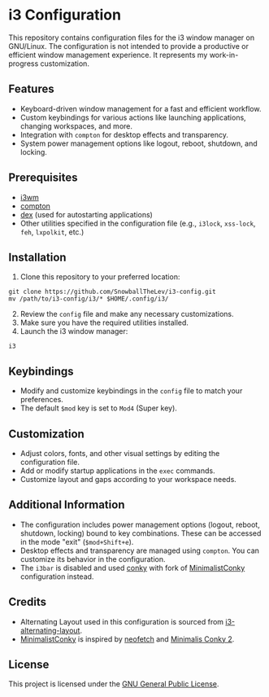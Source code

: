 <h1>i3 Configuration</h1>

<p>This repository contains configuration files for the i3 window manager on GNU/Linux. The configuration is not intended to provide a productive or efficient window management experience. It represents my work-in-progress customization.</p>

<h2>Features</h2>

<ul>
  <li>Keyboard-driven window management for a fast and efficient workflow.</li>
  <li>Custom keybindings for various actions like launching applications, changing workspaces, and more.</li>
  <li>Integration with <code>compton</code> for desktop effects and transparency.</li>
  <li>System power management options like logout, reboot, shutdown, and locking.</li>
</ul>

<h2>Prerequisites</h2>

<ul>
  <li><a href="https://i3wm.org/">i3wm</a></li>
  <li><a href="https://github.com/chjj/compton">compton</a></li>
  <li><a href="https://github.com/jceb/dex">dex</a> (used for autostarting applications)</li>
  <li>Other utilities specified in the configuration file (e.g., <code>i3lock</code>, <code>xss-lock</code>, <code>feh</code>, <code>lxpolkit</code>, etc.)</li>
</ul>

<h2>Installation</h2>

<ol>
  <li>Clone this repository to your preferred location:</li>
</ol>

<pre><code>git clone https://github.com/SnowballTheLev/i3-config.git
mv /path/to/i3-config/i3/* $HOME/.config/i3/
</code></pre>

<ol start="2">
  <li>Review the <code>config</code> file and make any necessary customizations.</li>
  <li>Make sure you have the required utilities installed.</li>
  <li>Launch the i3 window manager:</li>
</ol>

<pre><code>i3
</code></pre>

<h2>Keybindings</h2>

<ul>
  <li>Modify and customize keybindings in the <code>config</code> file to match your preferences.</li>
  <li>The default <code>$mod</code> key is set to <code>Mod4</code> (Super key).</li>
</ul>

<h2>Customization</h2>

<ul>
  <li>Adjust colors, fonts, and other visual settings by editing the configuration file.</li>
  <li>Add or modify startup applications in the <code>exec</code> commands.</li>
  <li>Customize layout and gaps according to your workspace needs.</li>
</ul>

<h2>Additional Information</h2>

<ul>
  <li>The configuration includes power management options (logout, reboot, shutdown, locking) bound to key combinations. These can be accessed in the mode "exit" (<code>$mod+Shift+e</code>).</li>
  <li>Desktop effects and transparency are managed using <code>compton</code>. You can customize its behavior in the configuration.</li>
  <li>The <code>i3bar</code> is disabled and used <a href="https://github.com/brndnmtthws/conky">conky</a> with fork of <a href="https://github.com/SnowballTheLev/MinimalistConky">MinimalistConky</a> configuration instead.</li>
</ul>

<h2>Credits</h2>

<ul>
  <li>Alternating Layout used in this configuration is sourced from <a href="https://github.com/olemartinorg/i3-alternating-layout">i3-alternating-layout</a>.</li>
  <li><a href="https://github.com/SnowballTheLev/MinimalistConky">MinimalistConky</a> is inspired by <a href="https://github.com/dylanaraps/neofetch">neofetch</a> and <a href="https://www.opencode.net/deny26/minimalis-conky-2">Minimalis Conky 2</a>.</li>
</ul>

<h2>License</h2>

<p>This project is licensed under the <a href="GPL-LICENSE">GNU General Public License</a>.</p>
